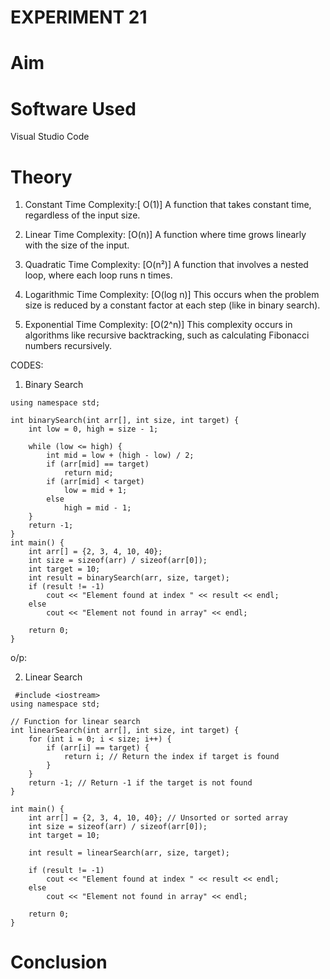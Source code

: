 # EXPERIMENT 21
# Aim
# Software Used
Visual Studio Code
# Theory
1. Constant Time Complexity:[ O(1)]
A function that takes constant time, regardless of the input size.

2. Linear Time Complexity: [O(n)]
A function where time grows linearly with the size of the input.

3. Quadratic Time Complexity: [O(n²)]
A function that involves a nested loop, where each loop runs n times.

4. Logarithmic Time Complexity: [O(log n)]
This occurs when the problem size is reduced by a constant factor at each step (like in binary search).

5. Exponential Time Complexity: [O(2^n)]
This complexity occurs in algorithms like recursive backtracking, such as calculating Fibonacci numbers recursively.

CODES:

1. Binary Search
```#include <iostream>
using namespace std;

int binarySearch(int arr[], int size, int target) {
    int low = 0, high = size - 1;
    
    while (low <= high) {
        int mid = low + (high - low) / 2; 
        if (arr[mid] == target)
            return mid;
        if (arr[mid] < target)
            low = mid + 1;
        else
            high = mid - 1;
    }
    return -1;
}
int main() {
    int arr[] = {2, 3, 4, 10, 40}; 
    int size = sizeof(arr) / sizeof(arr[0]);
    int target = 10;
    int result = binarySearch(arr, size, target);
    if (result != -1)
        cout << "Element found at index " << result << endl;
    else
        cout << "Element not found in array" << endl;
        
    return 0;
}
```
o/p:

2. Linear Search
```
 #include <iostream>
using namespace std;

// Function for linear search
int linearSearch(int arr[], int size, int target) {
    for (int i = 0; i < size; i++) {
        if (arr[i] == target) {
            return i; // Return the index if target is found
        }
    }
    return -1; // Return -1 if the target is not found
}

int main() {
    int arr[] = {2, 3, 4, 10, 40}; // Unsorted or sorted array
    int size = sizeof(arr) / sizeof(arr[0]);
    int target = 10;
    
    int result = linearSearch(arr, size, target);
    
    if (result != -1)
        cout << "Element found at index " << result << endl;
    else
        cout << "Element not found in array" << endl;
        
    return 0;
}
```


# Conclusion



